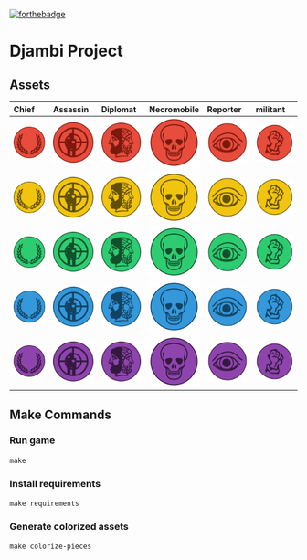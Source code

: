 [![forthebadge](https://forthebadge.com/images/badges/made-with-python.svg)](https://forthebadge.com)
# Djambi Project

## Assets

| Chief                                     | Assassin | Diplomat | Necromobile| Reporter                                     | militant | 
|:------------------------------------------|:---------|:---------|:------------|:---------|:---------------------------------------------|
| <img src="./assets/pieces/red/chief.svg"> | <img src="./assets/pieces/red/assassin.svg">|<img src="./assets/pieces/red/diplomat.svg">| <img src="./assets/pieces/red/necromobile.svg">| <img src="./assets/pieces/red/reporter.svg">|  <img src="./assets/pieces/red/militant.svg">         | 
| <img src="./assets/pieces/yellow/chief.svg"> | <img src="./assets/pieces/yellow/assassin.svg">|<img src="./assets/pieces/yellow/diplomat.svg">| <img src="./assets/pieces/yellow/necromobile.svg">| <img src="./assets/pieces/yellow/reporter.svg">|  <img src="./assets/pieces/yellow/militant.svg">         | 
| <img src="./assets/pieces/green/chief.svg"> | <img src="./assets/pieces/green/assassin.svg">|<img src="./assets/pieces/green/diplomat.svg">| <img src="./assets/pieces/green/necromobile.svg">| <img src="./assets/pieces/green/reporter.svg">|  <img src="./assets/pieces/green/militant.svg">         | 
| <img src="./assets/pieces/blue/chief.svg"> | <img src="./assets/pieces/blue/assassin.svg">|<img src="./assets/pieces/blue/diplomat.svg">| <img src="./assets/pieces/blue/necromobile.svg">| <img src="./assets/pieces/blue/reporter.svg">|  <img src="./assets/pieces/blue/militant.svg">         | 
| <img src="./assets/pieces/purple/chief.svg"> | <img src="./assets/pieces/purple/assassin.svg">|<img src="./assets/pieces/purple/diplomat.svg">| <img src="./assets/pieces/purple/necromobile.svg">| <img src="./assets/pieces/purple/reporter.svg">|  <img src="./assets/pieces/purple/militant.svg">         | 



## Make Commands

### Run game

```shell
make
```

### Install requirements 

```shell
make requirements
```

### Generate colorized assets 

```shell
make colorize-pieces 
```
